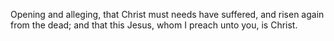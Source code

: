 Opening and alleging, that Christ must needs have suffered, and risen again from the dead; and that this Jesus, whom I preach unto you, is Christ.
